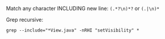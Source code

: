

Match any character INCLUDING new line: `(.*?\n)*?` or `(.|\n)*`


Grep recursive:
```
grep --include="*View.java" -nRHI "setVisibility" *
```

